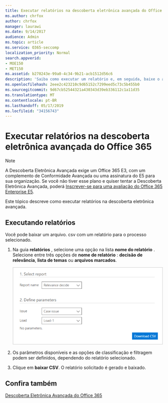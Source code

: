 ```yaml
---
title: Executar relatórios na descoberta eletrônica avançada do Office 365
ms.author: chrfox
author: chrfox
manager: laurawi
ms.date: 9/14/2017
audience: Admin
ms.topic: article
ms.service: O365-seccomp
localization_priority: Normal
search.appverid:
- MOE150
- MET150
ms.assetid: b270243e-99a0-4c34-9b21-acb1512d56c6
description: 'Saiba como executar um relatório e, em seguida, baixe o arquivo. csv na descoberta eletrônica avançada do Office 365.  '
ms.openlocfilehash: 2eee2c423210c9d65152c7299eed5c73c5b455b0
ms.sourcegitcommit: 9d67cb52544321a430343d39eb336112c1a11d35
ms.translationtype: MT
ms.contentlocale: pt-BR
ms.lasthandoff: 05/17/2019
ms.locfileid: "34156743"
---
```

# <a name="run-reports-in-office-365-advanced-ediscovery"></a>Executar relatórios na descoberta eletrônica avançada do Office 365

> [!NOTE]
> A Descoberta Eletrônica Avançada exige um Office 365 E3, com um complemento de Conformidade Avançada ou uma assinatura do E5 para sua organização. Se você não tiver esse plano e quiser tentar a Descoberta Eletrônica Avançada, poderá [Inscrever-se para uma avaliação do Office 365 Enterprise E5](https://go.microsoft.com/fwlink/p/?LinkID=698279). 
  
Este tópico descreve como executar relatórios na descoberta eletrônica avançada.
  
## <a name="running-reports"></a>Executando relatórios

Você pode baixar um arquivo. csv com um relatório para o processo selecionado.
  
1. Na guia **relatórios** , selecione uma opção na lista **nome do relatório** . Selecione entre três opções de **nome de relatório** : **decisão de relevância**, **lista de temas** ou **arquivos marcados**.
    
    ![Relatórios de análise de Descoberta Eletrônica](media/f16aee7a-508f-4acc-99bc-a2c8dec01312.png)
  
2. Os parâmetros disponíveis e as opções de classificação e filtragem podem ser definidos, dependendo do relatório selecionado. 
    
3. Clique em **baixar CSV**. O relatório solicitado é gerado e baixado.
    
## <a name="see-also"></a>Confira também

[Descoberta Eletrônica Avançada do Office 365](office-365-advanced-ediscovery.md)

